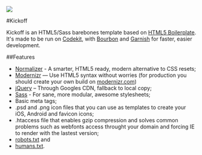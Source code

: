 ![](https://raw.github.com/tiagofranco/kickoff/master/apple-touch-icon-precomposed.png)

#Kickoff

Kickoff is an HTML5/Sass barebones template based on [HTML5 Boilerplate](http://html5boilerplate.com). It's made to be run on [Codekit](http://incident57.com/codekit/), with [Bourbon](http://bourbon.io) and [Garnish](https://github.com/paulozoom/garnish) for faster, easier development.

##Features
- [Normalizer](http://necolas.github.com/normalize.css) - A smarter, HTML5 ready, modern alternative to CSS resets;
- [Modernizr](http://modernizr.com) — Use HTML5 syntax without worries (for production you should create your own build on [modernizr.com](http://modernizr.com/))
- [jQuery](http://jquery.org) – Through Googles CDN, fallback to local copy;
- [Sass](http://sass-lang.com) - For sane, more modular, awesome stylesheets;
- Basic meta tags;
- .psd and .png icon files that you can use as templates to create your iOS, Android and favicon icons;
- .htaccess file that enables gzip compression and solves common problems such as webfonts access throught your domain and forcing IE to render with the lastest version;
- [robots.txt](http://www.robotstxt.org/) and
- [humans.txt](http://humanstxt.org/).
